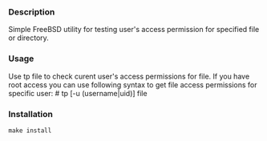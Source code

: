 ### Description
Simple FreeBSD utility for testing user's access permission for specified file or directory.

### Usage
Use
    tp file
to check curent user's access permissions for file.
If you have root access you can use following syntax to get file access permissions for specific user:
    \# tp [-u (username|uid)] file

### Installation
    make install
